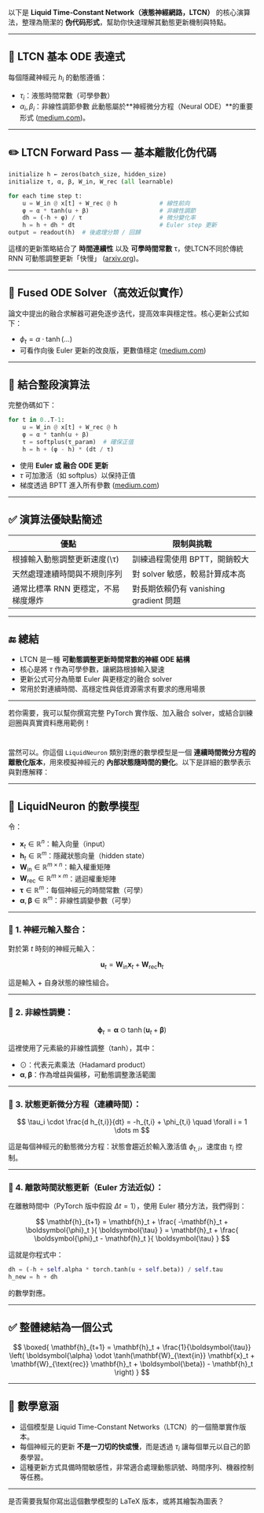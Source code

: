 以下是 **Liquid Time‑Constant Network（液態神經網路，LTCN）** 的核心演算法，整理為簡潔的 **伪代码形式**，幫助你快速理解其動態更新機制與特點。

---

## 🌊 LTCN 基本 ODE 表達式

每個隱藏神經元 $h_i$ 的動態遵循：



* $\tau_i$：液態時間常數（可學參數）
* $\alpha_i, \beta_i$：非線性調節參數
  此動態屬於\*\*神經微分方程（Neural ODE）\*\*的重要形式 ([medium.com][1])。

---

## ✏️ LTCN Forward Pass — 基本離散化伪代碼

```python
initialize h ← zeros(batch_size, hidden_size)
initialize τ, α, β, W_in, W_rec (all learnable)

for each time step t:
    u = W_in @ x[t] + W_rec @ h            # 線性前向
    φ = α * tanh(u + β)                    # 非線性調節
    dh = (-h + φ) / τ                      # 微分變化率
    h = h + dh * dt                        # Euler step 更新
output = readout(h)  # 後處理分類 / 回歸
```

這樣的更新策略結合了 **時間連續性** 以及 **可學時間常數** τ，使LTCN不同於傳統 RNN 可動態調整更新「快慢」 ([arxiv.org][2])。

---

## 🧠 Fused ODE Solver（高效近似實作）

論文中提出的融合求解器可避免逐步迭代，提高效率與穩定性。核心更新公式如下：



* $\phi_t = \alpha \cdot \tanh(\dots)$
* 可看作向後 Euler 更新的改良版，更數值穩定 ([medium.com][3])

---

## 🧾 結合整段演算法

完整伪碼如下：

```python
for t in 0..T-1:
    u = W_in @ x[t] + W_rec @ h
    φ = α * tanh(u + β)
    τ = softplus(τ_param)  # 確保正值
    h = h + (φ - h) * (dt / τ)
```

* 使用 **Euler 或 融合 ODE 更新**
* $\tau$ 可加激活（如 softplus）以保持正值
* 梯度透過 BPTT 進入所有參數 ([medium.com][3])

---

## ✅ 演算法優缺點簡述

| 優點                   | 限制與挑戰                         |
| -------------------- | ----------------------------- |
| 根據輸入動態調整更新速度(\τ)     | 訓練過程需使用 BPTT，開銷較大             |
| 天然處理連續時間與不規則序列       | 對 solver 敏感，較易計算成本高           |
| 通常比標準 RNN 更穩定，不易梯度爆炸 | 對長期依賴仍有 vanishing gradient 問題 |

---

## 🔚 總結

* LTCN 是一種 **可動態調整更新時間常數的神經 ODE 結構**
* 核心是將 $\tau$ 作為可學參數，讓網路根據輸入變速
* 更新公式可分為簡單 Euler 與更穩定的融合 solver
* 常用於對連續時間、高穩定性與低資源需求有要求的應用場景

---

若你需要，我可以幫你撰寫完整 PyTorch 實作版、加入融合 solver，或結合訓練迴圈與真實資料應用範例！

[1]: https://medium.com/%40hession520/liquid-neural-nets-lnns-32ce1bfb045a?utm_source=chatgpt.com "Liquid Neural Nets (LNNs) - Medium"
[2]: https://arxiv.org/abs/2006.04439?utm_source=chatgpt.com "Liquid Time-constant Networks"
[3]: https://medium.com/%40maercaestro/liquid-neural-network-putting-the-network-to-test-in-the-chaotic-world-54d85ae2007f?utm_source=chatgpt.com "Liquid Neural Network: Putting the Network to Test in the Chaotic ..."


#

當然可以。你這個 `LiquidNeuron` 類別對應的數學模型是一個 **連續時間微分方程的離散化版本**，用來模擬神經元的 **內部狀態隨時間的變化**。以下是詳細的數學表示與對應解釋：

---

## 📐 LiquidNeuron 的數學模型

令：

* $\mathbf{x}_t \in \mathbb{R}^n$：輸入向量（input）
* $\mathbf{h}_t \in \mathbb{R}^m$：隱藏狀態向量（hidden state）
* $\mathbf{W}_{\text{in}} \in \mathbb{R}^{m \times n}$：輸入權重矩陣
* $\mathbf{W}_{\text{rec}} \in \mathbb{R}^{m \times m}$：遞迴權重矩陣
* $\boldsymbol{\tau} \in \mathbb{R}^m$：每個神經元的時間常數（可學）
* $\boldsymbol{\alpha}, \boldsymbol{\beta} \in \mathbb{R}^m$：非線性調變參數（可學）

---

### 🔹 1. 神經元輸入整合：

對於第 $t$ 時刻的神經元輸入：

$$
\mathbf{u}_t = \mathbf{W}_{\text{in}} \mathbf{x}_t + \mathbf{W}_{\text{rec}} \mathbf{h}_t
$$

這是輸入 + 自身狀態的線性組合。

---

### 🔹 2. 非線性調變：

$$
\boldsymbol{\phi}_t = \boldsymbol{\alpha} \odot \tanh(\mathbf{u}_t + \boldsymbol{\beta})
$$

這裡使用了元素級的非線性調整（tanh），其中：

* $\odot$：代表元素乘法（Hadamard product）
* $\boldsymbol{\alpha}, \boldsymbol{\beta}$：作為增益與偏移，可動態調整激活範圍

---

### 🔹 3. 狀態更新微分方程（連續時間）：

$$
\tau_i \cdot \frac{d h_{t,i}}{dt} = -h_{t,i} + \phi_{t,i} \quad \forall i = 1 \dots m
$$

這是每個神經元的動態微分方程：狀態會趨近於輸入激活值 $\phi_{t,i}$，速度由 $\tau_i$ 控制。

---

### 🔹 4. 離散時間狀態更新（Euler 方法近似）：

在離散時間中（PyTorch 版中假設 $\Delta t = 1$），使用 Euler 積分方法，我們得到：

$$
\mathbf{h}_{t+1} = \mathbf{h}_t + \frac{ -\mathbf{h}_t + \boldsymbol{\phi}_t }{ \boldsymbol{\tau} }
= \mathbf{h}_t + \frac{ \boldsymbol{\phi}_t - \mathbf{h}_t }{ \boldsymbol{\tau} }
$$

這就是你程式中：

```python
dh = (-h + self.alpha * torch.tanh(u + self.beta)) / self.tau
h_new = h + dh
```

的數學對應。

---

## ✅ 整體總結為一個公式

$$
\boxed{
\mathbf{h}_{t+1} = \mathbf{h}_t + \frac{1}{\boldsymbol{\tau}} \left( \boldsymbol{\alpha} \odot \tanh(\mathbf{W}_{\text{in}} \mathbf{x}_t + \mathbf{W}_{\text{rec}} \mathbf{h}_t + \boldsymbol{\beta}) - \mathbf{h}_t \right)
}
$$

---

## 🧠 數學意涵

* 這個模型是 Liquid Time-Constant Networks（LTCN）的一個簡單實作版本。
* 每個神經元的更新 **不是一刀切的快或慢**，而是透過 $\tau_i$ 讓每個單元以自己的節奏學習。
* 這種更新方式具備時間敏感性，非常適合處理動態訊號、時間序列、機器控制等任務。

---

是否需要我幫你寫出這個數學模型的 LaTeX 版本，或將其繪製為圖表？
